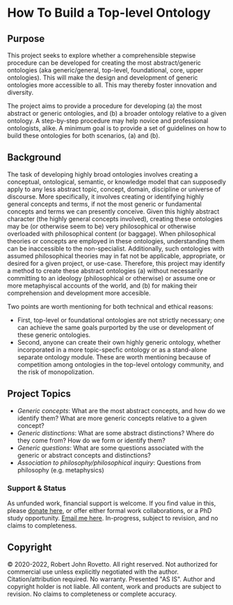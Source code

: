# How To Build a Top-level Ontology

## Purpose
This project seeks to explore whether a comprehensible stepwise procedure can be developed for creating the most abstract/generic ontologies (aka generic/general, top-level, foundational, core, upper ontologies). This will make the design and development of generic ontologies more accessible to all. This may thereby foster innovation and diversity.

The project aims to provide a procedure for developing (a) the most abstract or generic ontologies, and (b) a broader ontology relative to a given ontology. A step-by-step procedure may help novice and professional ontologists, alike. A minimum goal is to provide a set of guidelines on how to build these ontologies for both scenarios, (a) and (b).

## Background
The task of developing highly broad ontologies involves creating a conceptual, ontological, semantic, or knowledge model that can supposedly apply to any less abstract topic, concept, domain, discipline or universe of discourse. More specifically, it involves creating or identifying highly general concepts and terms, if not the most generic or fundamental concepts and terms we can presently conceive. Given this highly abstract character (the highly general concepts involved), creating these ontologies may be (or otherwise seem to be) very philosophical or otherwise overloaded with philosophical content (or baggage). When philosophical theories or concepts are employed in these ontologies, understanding them can be inaccessible to the non-specialist. Additionally, such ontologies with assumed philosophical theories may in fat not be applicable, appropriate, or desired for a given project, or use-case. Therefore, this project may identify a method to create these abstract ontologies (a) without necessarily committing to an ideology (philosophical or otherwise) or assume one or more metaphyiscal accounts of the world, and (b) for making their comprehension and development more accesible.  

Two points are worth mentioning for both technical and ethical reasons: 
- First, top-level or foundational ontologies are not strictly necessary; one can achieve the same goals purported by the use or development of these generic ontologies. 
- Second, anyone can create their own highly generic ontology, whether incorporated in a more topic-specfic ontology or as a stand-alone separate ontology module. 
These are worth mentioning because of competition among ontologies in the top-level ontology community, and the risk of monopolization. 

## Project Topics
* _Generic concepts_: What are the most abstract concepts, and how do we identify them? What are more generic concepts relative to a given concept?
* _Generic distinctions_: What are some abstract distinctions? Where do they come from? How do we form or identify them? 
* _Generic questions_: What are some questions associated with the generic or abstract concepts and distinctions? 
* _Association to philosophy/philosophical inquiry_: Questions from philosophy (e.g. metaphysics) 

### Support & Status
As unfunded work, financial support is welcome. If you find value in this, please [donate here](https://gogetfunding.com/knowledge-organization-services-ontology-terminology-metadata-concept-analysis/), or offer either formal work collaborations, or a PhD study opportunity. [Email me here](rrovetto@terpalum.umd.edu). 
In-progress, subject to revision, and no claims to completeness.


## Copyright
© 2020-2022, Robert John Rovetto. All right reserved.
Not authorized for commercial use unless explicitly negotiated with the author. Citation/attribution required.
No warranty. Presented "AS IS". Author and copyright holder is not liable. All content, work and products are subject to revision. No claims to completeness or complete accuracy.
